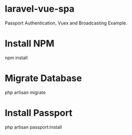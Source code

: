 # laravel-vue-spa

Passport Authentication, Vuex and Broadcasting Example.

# Install NPM
npm install

# Migrate Database
php artisan migrate

# Install Passport
php artisan passport:install
